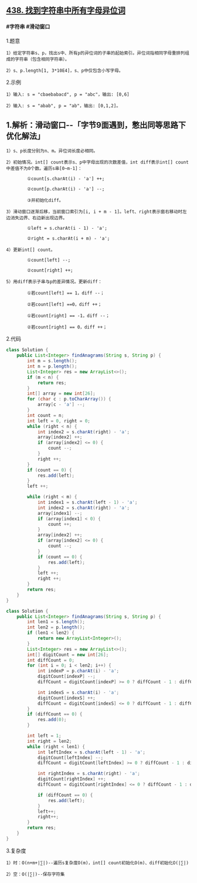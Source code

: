 ## [438. 找到字符串中所有字母异位词](https://leetcode.cn/problems/find-all-anagrams-in-a-string/description/)

#### #字符串 #滑动窗口
1.题意

    1）给定字符串s、p，找出s中、所有p的异位词的子串的起始索引。异位词指相同字母重排列组成的字符串（包含相同字符串）。

    2）s、p.length[1, 3*10E4]，s、p中仅包含小写字母。

2.示例

    1）输入: s = "cbaebabacd", p = "abc"，输出: [0,6]

    2）输入: s = "abab", p = "ab"，输出: [0,1,2]。

## 1.解析：滑动窗口--「字节9面遇到，憋出同等思路下优化解法」

    1）s、p长度分别为n、m。异位词长度必相同。

    2）初始情况。int[] count表示s、p中字母出现的次数差值，int diff表示int[] count中差值不为0个数。遍历s串[0~m-1]：

            ①count[s.charAt(i) - 'a'] ++;

            ②count[p.charAt(i) - 'a'] --;

            ③并初始化diff。

    3）滑动窗口逐渐后移，当前窗口索引为[i, i + m - 1]。left、right表示窗右移动时左边消失边界、右边新出现边界。

            ①left = s.charAt(i - 1) - 'a';

            ②right = s.charAt(i + m) - 'a';

    4）更新int[] count。

            ①count[left] --;

            ②count[right] ++;

    5）用diff表示子串与p的差异情况。更新diff：

            ①若count[left] == 1，diff --；

            ②若count[left] ==0，diff ++；

            ①若count[right] == -1，diff --；

            ②若count[right] == 0，diff ++；

2.代码
```java
class Solution {
    public List<Integer> findAnagrams(String s, String p) {
        int m = s.length();
        int n = p.length();
        List<Integer> res = new ArrayList<>();
        if (m < n) {
            return res;
        }
        int[] array = new int[26];
        for (char c : p.toCharArray()) {
            array[c - 'a'] --;
        }
        int count = n;
        int left = 0, right = 0;
        while (right < n) {
            int index2 = s.charAt(right) - 'a';
            array[index2] ++;
            if (array[index2] <= 0) {
                count --;
            }
            right ++;
        }
        if (count == 0) {
            res.add(left);
        }
        left ++;

        while (right < m) {
            int index1 = s.charAt(left - 1) - 'a';
            int index2 = s.charAt(right) - 'a';
            array[index1] --;       
            if (array[index1] < 0) {
                count ++;
            }
            array[index2] ++;
            if (array[index2] <= 0) {
                count --;
            }
            if (count == 0) {
                res.add(left);
            }
            left ++;
            right ++;
        }
        return res;
    }
}
```
```java
class Solution {
    public List<Integer> findAnagrams(String s, String p) {
        int len1 = s.length();
        int len2 = p.length();
        if (len1 < len2) {
            return new ArrayList<Integer>();
        }
        List<Integer> res = new ArrayList<>();
        int[] digitCount = new int[26];
        int diffCount = 0;
        for (int i = 0; i < len2; i++) {
            int indexP = p.charAt(i) - 'a';
            digitCount[indexP] --;
            diffCount = digitCount[indexP] >= 0 ? diffCount - 1 : diffCount + 1;

            int indexS = s.charAt(i) - 'a';
            digitCount[indexS] ++;
            diffCount = digitCount[indexS] <= 0 ? diffCount - 1 : diffCount + 1;
        }
        if (diffCount == 0) {
            res.add(0);
        }

        int left = 1;
        int right = len2;
        while (right < len1) {
            int leftIndex = s.charAt(left - 1) - 'a';
            digitCount[leftIndex] --;
            diffCount = digitCount[leftIndex] >= 0 ? diffCount - 1 : diffCount + 1;

            int rightIndex = s.charAt(right) - 'a';
            digitCount[rightIndex] ++;
            diffCount = digitCount[rightIndex] <= 0 ? diffCount - 1 : diffCount + 1;

            if (diffCount == 0) {
                res.add(left);
            }
            left++;
            right++;
        }
        return res;
    }
}
```

3.复杂度

    1）时：O(n+m+|∑|)--遍历s复杂度O(m)，int[] count初始化O(m)、diff初始化O(|∑|)

    2）空：O(|∑|)--保存字符集